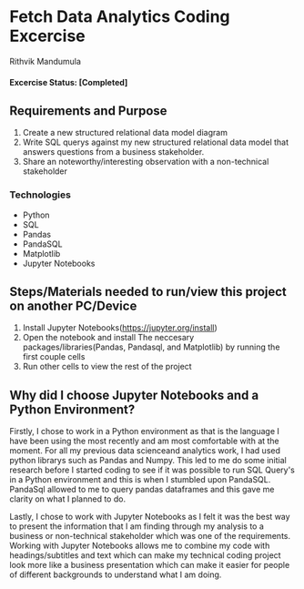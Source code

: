 
# Fetch Data Analytics Coding Excercise
Rithvik Mandumula

#### Excercise Status: [Completed]

## Requirements and Purpose
1. Create a new structured relational data model diagram 
2. Write SQL querys against my new structured relational data model that answers questions from a business stakeholder.
3. Share an noteworthy/interesting observation with a non-technical stakeholder

### Technologies
* Python
* SQL
* Pandas
* PandaSQL
* Matplotlib
* Jupyter Notebooks

## Steps/Materials needed to run/view this project on another PC/Device
1. Install Jupyter Notebooks(https://jupyter.org/install)
2. Open the notebook and install The neccesary packages/libraries(Pandas, Pandasql, and Matplotlib) by running the first couple cells
3. Run other cells to view the rest of the project


## Why did I choose Jupyter Notebooks and a Python Environment?
Firstly, I chose to work in a Python environment as that is the language I have been using the most recently and am most comfortable with at the moment. For all my
previous data scienceand analytics work, I had used python librarys such as Pandas and Numpy. This led to me do some initial research before I started coding to see
if it was possible to run SQL Query's in a Python environment and this is when I stumbled upon PandaSQL. PandaSql allowed to me to query pandas dataframes and this gave me 
clarity on what I planned to do. 

Lastly, I chose to work with Jupyter Notebooks as I felt it was the best way to present the information that I am finding through my analysis 
to a business or non-technical stakeholder which was one of the requirements. Working with Jupyter Notebooks allows me to combine my code with headings/subtitles and text which can make my 
technical coding project look more like a business presentation which can make it easier for people of different backgrounds to understand what I am doing.


